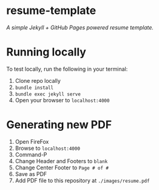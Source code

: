 # resume-template

*A simple Jekyll + GitHub Pages powered resume template.*

# Running locally

To test locally, run the following in your terminal:

1. Clone repo locally
1. `bundle install`
2. `bundle exec jekyll serve`
3. Open your browser to `localhost:4000`

# Generating new PDF

1. Open FireFox
2. Browse to `localhost:4000`
3. Command-P
4. Change Header and Footers to `blank`
5. Change Center Footer to `Page # of #`
6. Save as PDF
7. Add PDF file to this repository at `./images/resume.pdf`
